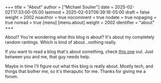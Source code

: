 +++
title = "About"
author = ["Michael Soulier"]
date = 2025-02-02T17:33:00-05:00
lastmod = 2025-02-03T06:39:16-05:00
draft = false
weight = 2002
noauthor = true
nocomment = true
nodate = true
nopaging = true
noread = true
[menu]
  [menu.about]
    weight = 2002
    identifier = "about"
+++

About? You're wondering what this blog is about? It's about my completely random rantings. Which is kind of about...nothing really.

If you want to read a blog that's about something, check [this one](http://www.mikeneedsakidney.ca) out. Just between you and me, that guy needs help.

Maybe in time I'll figure out what this blog is really about. Mostly tech, and things that bother me, so it's theraputic for me. Thanks for giving me a forum.
